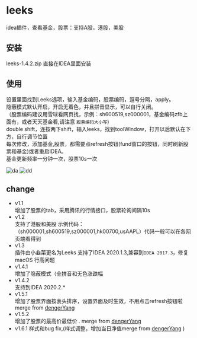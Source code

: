 # leeks
idea插件，查看基金，股票：支持A股，港股，美股  

## 安装  
leeks-1.4.2.zip 直接在IDEA里面安装  

## 使用  
设置里面找到Leeks选项，输入基金编码，股票编码，逗号分隔，apply。    
隐蔽模式默认开启，开启无着色，并且拼音显示，可以自行关闭。  
（股票编码建议用雪球看网页找，示例：sh600519,sz000001，基金编码zfb上面有，或者天天基金看,请注意 `股票编码大小写`)  
double shift，连按两下shift，输入leeks，找到toolWindow，打开以后默认在下方，自行调节位置  
每次修改，添加基金,股票，都需要点refresh按钮(fund窗口的按钮，同时刷新股票和基金)或者重启IDEA。  
基金更新频率一分钟一次，股票10s一次

![da](https://github.com/huage2580/leeks/blob/master/img1.png)
![dd](https://github.com/huage2580/leeks/blob/master/img2.png)

## change  
- v1.1   
增加了股票的tab，采用腾讯的行情接口，股票轮询间隔10s  
- v1.2   
支持了港股和美股 示例代码：（sh000001,sh600519,sz000001,hk00700,usAAPL）代码一般可以在各网页端看得到  
- v1.3    
插件由小韭菜更名为Leeks
支持了IDEA 2020.1.3,兼容到`IDEA 2017.3`，修复macOS 行高问题 
- v1.4.1   
增加了隐蔽模式（全拼音和无色涨跌幅
- v1.4.2  
支持到IDEA 2020.2.*
- v1.5.1  
增加了股票界面按表头排序，设置界面及时生效，不用点击refresh按钮啦  merge from [dengerYang](https://github.com/dengerYang)  
- v1.5.2  
增加了股票的最高价最低价 . merge from [dengerYang](https://github.com/dengerYang) 
- v1.6.1
样式和bug fix,(样式调整，增加当日净值merge from [dengerYang](https://github.com/dengerYang) )  


